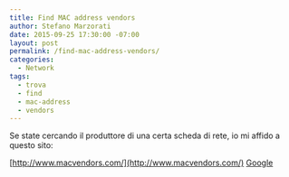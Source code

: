 ```yaml
---
title: Find MAC address vendors
author: Stefano Marzorati
date: 2015-09-25 17:30:00 -07:00
layout: post
permalink: /find-mac-address-vendors/
categories:
  - Network
tags:
  - trova
  - find
  - mac-address
  - vendors
---
```

Se state cercando il produttore di una certa scheda di rete, io mi affido a questo sito:   
	
[http://www.macvendors.com/](http://www.macvendors.com/)
<a href="http://www.google.com" target="_blank">Google</a>